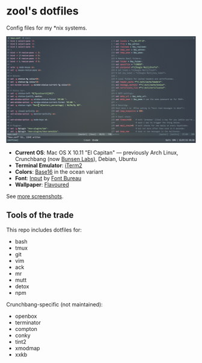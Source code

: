 zool's dotfiles
===============

Config files for my \*nix systems.

![mrzool tmux/vim config](preview.png)

- **Current OS**: Mac OS X 10.11 "El Capitan" — previously Arch Linux, Crunchbang (now [Bunsen Labs](https://www.bunsenlabs.org/)), Debian, Ubuntu
- **Terminal Emulator**: [iTerm2](https://www.iterm2.com/)
- **Colors**: [Base16](https://github.com/chriskempson/base16) in the ocean variant
- **Font**: [Input](http://input.fontbureau.com/) by [Font Bureau](http://www.fontbureau.com/)
- **Wallpaper**: [Flavoured](http://digitalshiva.deviantart.com/art/Flavoured-121784194)

See [more screenshots](http://notes.mrzool.cc/post/124238252897/following-up-on-a-discussion-on-runixporn-here).

Tools of the trade
------------------

This repo includes dotfiles for:

- bash
- tmux
- git
- vim
- ack
- mr
- mutt
- detox
- npm

Crunchbang-specific (not maintained):

- openbox
- terminator
- compton
- conky
- tint2
- xmodmap
- xxkb
